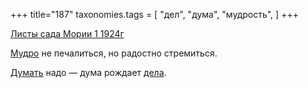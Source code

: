 +++
title="187"
taxonomies.tags = [
 "дел",
 "дума",
 "мудрость",
]
+++

[Листы сада Мории 1 1924г](/agni/1924)

[Мудро](/tags/мудрость) не печалиться, но радостно стремиться.   

[Думать](/tags/дума) надо — дума рождает [дела](/tags/дел).   

